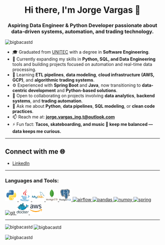 <h1 align="center">Hi there, I'm Jorge Vargas 👋</h1>
<h3 align="center">Aspiring Data Engineer & Python Developer passionate about data-driven systems, automation, and trading technology.</h3>

<p align="left">
  <img src="https://komarev.com/ghpvc/?username=bigbacastd&label=Profile%20views&color=0e75b6&style=flat" alt="bigbacastd" />
</p>

- 🎓 Graduated from [UNITEC](https://www.unitec.mx/) with a degree in **Software Engineering**.  
- 💼 Currently expanding my skills in **Python, SQL, and Data Engineering** tools and building projects focused on automation and real-time data processing.  
- 🌱 Learning **ETL pipelines**, **data modeling**, **cloud infrastructure (AWS, GCP)**, and **algorithmic trading systems**.  
- ⚙️ Experienced with **Spring Boot** and **Java**, now transitioning to **data-centric development** and **Python-based solutions**.  
- 👯 Open to collaborating on projects involving **data analytics**, **backend systems**, and **trading automation**.  
- 💬 Ask me about **Python**, **data pipelines**, **SQL modeling**, or **clean code practices**.  
- 📫 Reach me at: **jorge.vargas_ing.t@outlook.com**  
- ⚡ Fun fact: **Tacos, skateboarding, and music 🎵 keep me balanced — data keeps me curious.**

---

## Connect with me 🌐
- [LinkedIn](https://www.linkedin.com/in/jorge-vargas18/)

---

<h3 align="left">Languages and Tools:</h3>

<p align="left">
<a href="https://www.python.org/" target="_blank" rel="noreferrer"> <img src="https://raw.githubusercontent.com/devicons/devicon/master/icons/python/python-original.svg" alt="python" width="40" height="40"/> </a>
<a href="https://www.java.com" target="_blank" rel="noreferrer"> <img src="https://raw.githubusercontent.com/devicons/devicon/master/icons/java/java-original.svg" alt="java" width="40" height="40"/> </a>
<a href="https://www.mysql.com/" target="_blank" rel="noreferrer"> <img src="https://raw.githubusercontent.com/devicons/devicon/master/icons/mysql/mysql-original-wordmark.svg" alt="mysql" width="40" height="40"/> </a>
<a href="https://www.mongodb.com/" target="_blank" rel="noreferrer"> <img src="https://raw.githubusercontent.com/devicons/devicon/master/icons/mongodb/mongodb-original-wordmark.svg" alt="mongodb" width="40" height="40"/> </a>
<a href="https://www.postgresql.org/" target="_blank" rel="noreferrer"> <img src="https://raw.githubusercontent.com/devicons/devicon/master/icons/postgresql/postgresql-original-wordmark.svg" alt="postgresql" width="40" height="40"/> </a>
<a href="https://airflow.apache.org/" target="_blank" rel="noreferrer"> <img src="https://cdn.worldvectorlogo.com/logos/airflow.svg" alt="airflow" width="40" height="40"/> </a>
<a href="https://pandas.pydata.org/" target="_blank" rel="noreferrer"> <img src="https://cdn.worldvectorlogo.com/logos/pandas.svg" alt="pandas" width="40" height="40"/> </a>
<a href="https://numpy.org/" target="_blank" rel="noreferrer"> <img src="https://cdn.worldvectorlogo.com/logos/numpy-1.svg" alt="numpy" width="40" height="40"/> </a>
<a href="https://spring.io/" target="_blank" rel="noreferrer"> <img src="https://www.vectorlogo.zone/logos/springio/springio-icon.svg" alt="spring" width="40" height="40"/> </a>
<a href="https://git-scm.com/" target="_blank" rel="noreferrer"> <img src="https://www.vectorlogo.zone/logos/git-scm/git-scm-icon.svg" alt="git" width="40" height="40"/> </a>
<a href="https://www.docker.com/" target="_blank" rel="noreferrer"> <img src="https://raw.githubusercontent.com/devicons/devicon/master/icons/docker/docker-original-wordmark.svg" alt="docker" width="40" height="40"/> </a>
<a href="https://aws.amazon.com/" target="_blank" rel="noreferrer"> <img src="https://raw.githubusercontent.com/devicons/devicon/master/icons/amazonwebservices/amazonwebservices-original-wordmark.svg" alt="aws" width="40" height="40"/> </a>
</p>

---

<p><img align="left" src="https://github-readme-stats.vercel.app/api/top-langs?username=bigbacastd&show_icons=true&locale=en&layout=compact" alt="bigbacastd" /></p>

<p>&nbsp;<img align="center" src="https://github-readme-stats.vercel.app/api?username=bigbacastd&show_icons=true&locale=en" alt="bigbacastd" /></p>

<p><img align="center" src="https://github-readme-streak-stats.herokuapp.com/?user=bigbacastd&" alt="bigbacastd" /></p>

